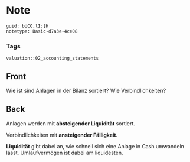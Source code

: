 # Note
```
guid: bUCO,lI:[H
notetype: Basic-d7a3e-4ce08
```

### Tags
```
valuation::02_accounting_statements
```

## Front
<p>Wie ist sind Anlagen in der Bilanz sortiert? Wie
Verbindlichkeiten?

## Back
<p>Anlagen werden mit <b>absteigender Liquidität</b> sortiert.
<p>Verbindlichkeiten mit <b>ansteigender Fälligkeit.</b>
<p><b>Liquidität</b> gibt dabei an, wie schnell sich eine Anlage in
Cash umwandeln lässt. Umlaufvermögen ist dabei am liquidesten.
